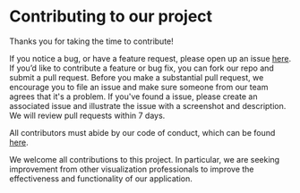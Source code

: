 # Contributing to our project

Thanks you for taking the time to contribute! 

If you notice a bug, or have a feature request, please open up an issue [here](https://github.com/UBC-MDS/DSCI-532_group-211_dashboards/issues). If you’d like to contribute a feature or bug fix, you can fork our repo and submit a pull request. Before you make a substantial pull request, we encourage you to file an issue and make sure someone from our team agrees that it's a problem. If you've found a issue, please create an associated issue and illustrate the issue with a screenshot and description. We will review pull requests within 7 days. 

All contributors must abide by our code of conduct, which can be found [here](https://github.com/UBC-MDS/DSCI-532_group-211_dashboards/blob/master/CODE_OF_CONDUCT.md).

We welcome all contributions to this project. In particular, we are seeking improvement from other visualization professionals to improve the effectiveness and functionality of our application.



